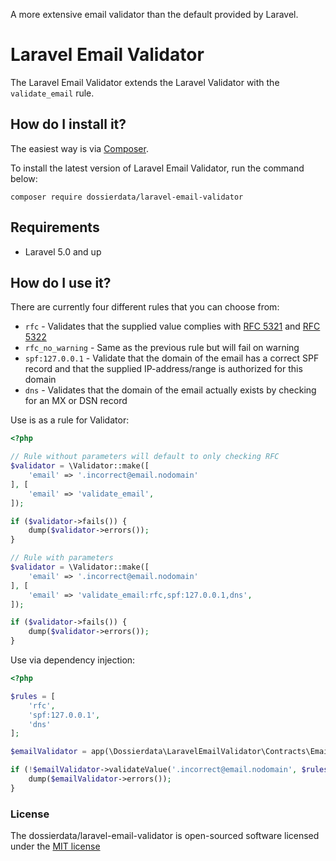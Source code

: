 A more extensive email validator than the default provided by Laravel.
# Laravel Email Validator
The Laravel Email Validator extends the Laravel Validator with the `validate_email` rule.

## How do I install it?

The easiest way is via [Composer](https://getcomposer.org/).

To install the latest version of Laravel Email Validator, run the command below:

```
composer require dossierdata/laravel-email-validator
```

## Requirements

* Laravel 5.0 and up

## How do I use it?

There are currently four different rules that you can choose from:

- `rfc` - Validates that the supplied value complies with [RFC 5321](https://tools.ietf.org/html/rfc5321) and [RFC 5322](https://tools.ietf.org/html/rfc5322)
- `rfc_no_warning` - Same as the previous rule but will fail on warning 
- `spf:127.0.0.1` - Validate that the domain of the email has a correct SPF record and that the supplied IP-address/range is authorized for this domain 
- `dns` - Validates that the domain of the email actually exists by checking for an MX or DSN record 


Use is as a rule for Validator:

```php
<?php

// Rule without parameters will default to only checking RFC
$validator = \Validator::make([
    'email' => '.incorrect@email.nodomain'
], [
    'email' => 'validate_email',
]);

if ($validator->fails()) {
    dump($validator->errors());
}

// Rule with parameters
$validator = \Validator::make([
    'email' => '.incorrect@email.nodomain'
], [
    'email' => 'validate_email:rfc,spf:127.0.0.1,dns',
]);

if ($validator->fails()) {
    dump($validator->errors());
}
```

Use via dependency injection:

```php
<?php

$rules = [
    'rfc',
    'spf:127.0.0.1',
    'dns'
];

$emailValidator = app(\Dossierdata\LaravelEmailValidator\Contracts\EmailValidator::class);

if (!$emailValidator->validateValue('.incorrect@email.nodomain', $rules)) {
    dump($emailValidator->errors());
}
```

### License
The dossierdata/laravel-email-validator is open-sourced software licensed under the [MIT license](LICENSE)